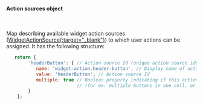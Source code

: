 #### Action sources object

<div class="divider"></div>
<br/>

Map describing available widget action sources ([WidgetActionSource{:target="_blank"}](https://github.com/thingsboard/thingsboard/blob/2627fe51d491055d4140f16617ed543f7f5bd8f6/ui-ngx/src/app/shared/models/widget.models.ts#L121)) to which user actions can be assigned. It has the following structure:

```javascript
   return {
        'headerButton': { // Action source Id (unique action source identificator)
           name: 'widget-action.header-button', // Display name of action source, used in widget settings ('Actions' tab).
           value: 'headerButton', // Action source Id
           multiple: true // Boolean property indicating if this action source supports multiple action definitions
                          // (for ex. multiple buttons in one cell, or only one action can by assigned on table row click.)
        }
    };   
```
